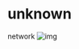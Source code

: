 # unknown
network
![img](https://github.com/Sirajul-Islam6335/unknown/assets/73145010/00fa1c86-2df1-4358-8199-499d437a07ef)
